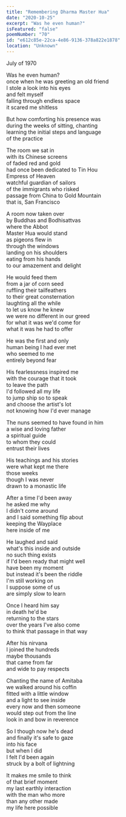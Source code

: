 ```yaml
---
title: "Remembering Dharma Master Hua"
date: "2020-10-25"
excerpt: "Was he even human?"
isFeatured: "false"
poemNumber: "70"
id: "e612c85e-22ca-4e86-9136-378a822e1878"
location: "Unknown"
---
```


July of 1970

Was he even human?  
once when he was greeting an old friend  
I stole a look into his eyes  
and felt myself  
falling through endless space  
it scared me shitless

But how comforting his presence was  
during the weeks of sitting, chanting  
learning the initial steps and language  
of the practice

The room we sat in  
with its Chinese screens  
of faded red and gold  
had once been dedicated to Tin Hou  
Empress of Heaven  
watchful guardian of sailors  
of the immigrants who risked  
passage from China to Gold Mountain  
that is, San Francisco

A room now taken over  
by Buddhas and Bodhisattvas  
where the Abbot  
Master Hua would stand  
as pigeons flew in  
through the windows  
landing on his shoulders  
eating from his hands  
to our amazement and delight

He would feed them  
from a jar of corn seed  
ruffling their tailfeathers  
to their great consternation  
laughting all the while  
to let us know he knew  
we were no different in our greed  
for what it was we'd come for  
what it was he had to offer

He was the first and only  
human being I had ever met  
who seemed to me  
entirely beyond fear

His fearlessness inspired me  
with the courage that it took  
to leave the path  
I'd followed all my life  
to jump ship so to speak  
and choose the artist's lot  
not knowing how I'd ever manage

The nuns seemed to have found in him  
a wise and loving father  
a spiritual guide  
to whom they could  
entrust their lives

His teachings and his stories  
were what kept me there  
those weeks  
though I was never  
drawn to a monastic life

After a time I'd been away  
he asked me why  
I didn't come around  
and I said something flip about  
keeping the Wayplace  
here inside of me

He laughed and said  
what's this inside and outside  
no such thing exists  
if I'd been ready that might well  
have been my moment  
but instead it's been the riddle  
I'm still working on  
I suppose some of us  
are simply slow to learn

Once I heard him say  
in death he'd be  
returning to the stars  
over the years I've also come  
to think that passage in that way

After his nirvana  
I joined the hundreds  
maybe thousands  
that came from far  
and wide to pay respects

Chanting the name of Amitaba  
we walked around his coffin  
fitted with a little window  
and a light to see inside  
every now and then someone  
would step out from the line  
look in and bow in reverence

So I though now he's dead  
and finally it's safe to gaze  
into his face  
but when I did  
I felt I'd been again  
struck by a bolt of lightning

It makes me smile to think  
of that brief moment  
my last earthly interaction  
with the man who more  
than any other made  
my life here possible
